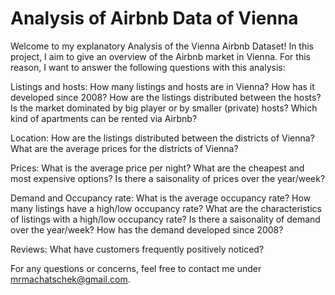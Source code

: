 # Analysis of Airbnb Data of Vienna
Welcome to my explanatory Analysis of the Vienna Airbnb Dataset! In this project, I aim to give an overview of the Airbnb market in Vienna. For this reason, I want to answer the following questions with this analysis: 

Listings and hosts:
How many listings and hosts are in Vienna? How has it developed since 2008? 
How are the listings distributed between the hosts? Is the market dominated by big player or by smaller (private) hosts?
Which kind of apartments can be rented via Airbnb?

Location:
How are the listings distributed between the districts of Vienna?
What are the average prices for the districts of Vienna? 

Prices:
What is the average price per night? What are the cheapest and most expensive options? 
Is there a saisonality of prices over the year/week?

Demand and Occupancy rate:
What is the average occupancy rate? How many listings have a high/low occupancy rate? 
What are the characteristics of listings with a high/low occupancy rate? 
Is there a saisonality of demand over the year/week?
How has the demand developed since 2008?

Reviews: 
What have customers frequently positively noticed?


For any questions or concerns, feel free to contact me under mrmachatschek@gmail.com.
